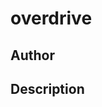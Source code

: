 # overdrive

## Author

<!-- Insert Your Name Here -->

## Description

<!-- Describe your example here -->
